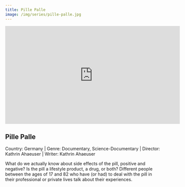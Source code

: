 ```yaml
---
title: Pille Palle
image: /img/series/pille-palle.jpg
---
```


<iframe width="560" height="315" src="https://player.vimeo.com/video/303678338" frameborder="0" allow="accelerometer; autoplay; encrypted-media; gyroscope; picture-in-picture" allowfullscreen></iframe>

## Pille Palle

Country: Germany | Genre: Documentary, Science-Documentary | Director: Kathrin Ahaeuser | Writer: Kathrin Ahaeuser

What do we actually know about side effects of the pill, positive and negative? Is the pill a lifestyle product, a drug, or both? Different people between the ages of 17 and 82 who have (or had) to deal with the pill in their professional or private lives talk about their experiences.
